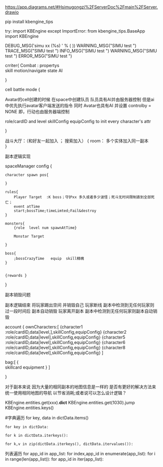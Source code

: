 
https://app.diagrams.net/#Hsimugongzi%2FServerDoc%2Fmain%2FServer.drawio



pip install kbengine_tips


try:
    import KBEngine
except ImportError:
    from kbengine_tips.BaseApp import KBEngine



DEBUG_MSG('simu  xx (%s) ' % (   ))
WARNING_MSG("SIMU test  ")
TRACE_MSG("SIMU test  ")
INFO_MSG("SIMU test  ")
WARNING_MSG("SIMU test  ")
ERROR_MSG("SIMU test  ")

crriter{
	Combat : propertys   
	skill
	motion/navigate
	state
	AI

}




cell battle mode
{






Avatar的cell创建的时候 在space中创建队员 队员具有AI并由服务器控制 但是ai中优先执行avatar客户端发送的指令
同时 Avatar也具有AI 并设置 controlby = NONE 即，行动也由服务器端控制



role/cardID  and level skillConfig  equipConfig to init every character's attr


}




战斗大厅：（和好友一起加入   ；  搜索加入）
{
 room：
	多个实体加入同一副本  
}




副本逻辑实现






spaceManager config
{

	character spawn pos{

	}

	rules{
		Player Target  :K boss；守护xx 多久或者多少波怪；死斗无时间限制直到全部死亡；
		event atTime
		start;bossTime;timeLimted;Fail&destroy
	}

	monsters{
		{role  level num spawnAtTime}

		Monstar Target

	}

	boss{
		;bossCrazyTime   equip  skill精魄
	}


	{rewards }


}

副本销毁问题

副本逻辑结束 将玩家踢出空间 并销毁自己
玩家断线 副本中检测到无任何玩家则过一段时间后 副本自动销毁
玩家离开副本 副本中检测到无任何玩家则副本自动销毁




account 
{
ownCharacters:[
	{character1 :role/cardID,data[level,],skillConfig,equipConfig}
	{character2 :role/cardID,data[level],skillConfig,equipConfig}
	{character5 :role/cardID,data[level],skillConfig,equipConfig}
	{character6 :role/cardID,data[level],skillConfig,equipConfig}
	{character8 :role/cardID,data[level],skillConfig,equipConfig}
]

bag:[
{	
	skillcard
	equipment
	}
]


}



对于副本来说 因为大量的相同副本的地图信息是一样的 是否有更好的解决方法来统一使用相同地图的导航 以节省消耗;或者说可以怎么设计逻辑？




KBEngine.entities.get(xxx).__dict__
KBEngine.entities.get(1030).jump
KBEngine.entities.keys()


#字典遍历
	for key, data in dictData.items()

	for key in dictData:

	for k in dictData.iterkeys():

	for k,v in zip(dictData.iterkeys(), dictData.itervalues()):


列表遍历
	for app_id in app_list:
	for index,app_id in enumerate(app_list):
	for i in range(len(app_list)):
	for app_id in iter(app_list):